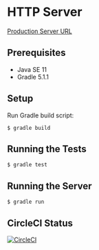 # HTTP Server

[Production Server URL](https://heathers-java-http-server.herokuapp.com/)

## Prerequisites
* Java SE 11
* Gradle 5.1.1

## Setup
Run Gradle build script:
```
$ gradle build
```

## Running the Tests
```
$ gradle test
```

## Running the Server
```
$ gradle run
```

## CircleCI Status

[![CircleCI](https://circleci.com/gh/hyoyou/http-server-java.svg?style=svg)](https://circleci.com/gh/hyoyou/http-server-java)
